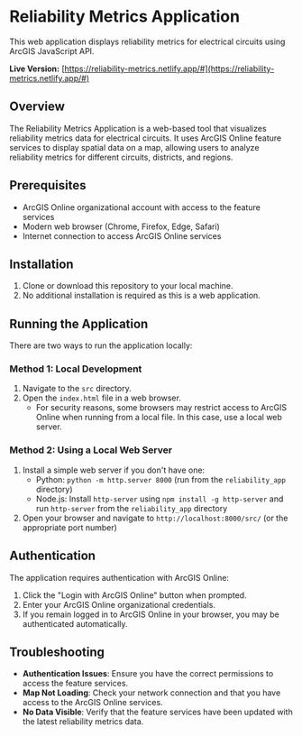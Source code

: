 # Reliability Metrics Application

This web application displays reliability metrics for electrical circuits using ArcGIS JavaScript API.

**Live Version:** [https://reliability-metrics.netlify.app/#](https://reliability-metrics.netlify.app/#)

## Overview

The Reliability Metrics Application is a web-based tool that visualizes reliability metrics data for electrical circuits. It uses ArcGIS Online feature services to display spatial data on a map, allowing users to analyze reliability metrics for different circuits, districts, and regions.

## Prerequisites

- ArcGIS Online organizational account with access to the feature services
- Modern web browser (Chrome, Firefox, Edge, Safari)
- Internet connection to access ArcGIS Online services

## Installation

1. Clone or download this repository to your local machine.
2. No additional installation is required as this is a web application.

## Running the Application

There are two ways to run the application locally:

### Method 1: Local Development

1. Navigate to the `src` directory.
2. Open the `index.html` file in a web browser.
   - For security reasons, some browsers may restrict access to ArcGIS Online when running from a local file. In this case, use a local web server.

### Method 2: Using a Local Web Server

1. Install a simple web server if you don't have one:
   - Python: `python -m http.server 8000` (run from the `reliability_app` directory)
   - Node.js: Install `http-server` using `npm install -g http-server` and run `http-server` from the `reliability_app` directory
2. Open your browser and navigate to `http://localhost:8000/src/` (or the appropriate port number)

## Authentication

The application requires authentication with ArcGIS Online:

1. Click the "Login with ArcGIS Online" button when prompted.
2. Enter your ArcGIS Online organizational credentials.
3. If you remain logged in to ArcGIS Online in your browser, you may be authenticated automatically.

## Troubleshooting

- **Authentication Issues**: Ensure you have the correct permissions to access the feature services.
- **Map Not Loading**: Check your network connection and that you have access to the ArcGIS Online services.
- **No Data Visible**: Verify that the feature services have been updated with the latest reliability metrics data.


